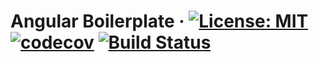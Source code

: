 # Angular Boilerplate &middot; [![License: MIT](https://img.shields.io/badge/License-MIT-yellow.svg)](https://opensource.org/licenses/MIT) [![codecov](https://codecov.io/gh/LucasLacerdaCL/angular-boilerplate/branch/master/graph/badge.svg?token=PpAFPJqwzf)](https://codecov.io/gh/LucasLacerdaCL/angular-boilerplate) [![Build Status](https://travis-ci.com/LucasLacerdaCL/angular-boilerplate.svg?token=y7zhkSQzkiX1pxKbk9NA&branch=master)](https://travis-ci.com/LucasLacerdaCL/angular-boilerplate)